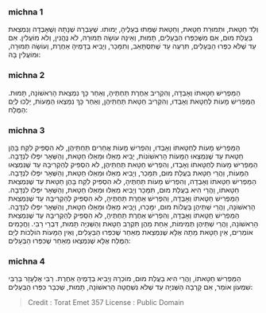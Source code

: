 
### michna 1
וְלַד חַטָּאת, וּתְמוּרַת חַטָּאת, וְחַטָּאת שֶׁמֵּתוּ בְעָלֶיהָ, יָמוּתוּ. שֶׁעָבְרָה שְׁנָתָהּ וְשֶׁאָבְדָה וְנִמְצֵאת בַּעֲלַת מוּם, אִם מִשֶּׁכִּפְּרוּ הַבְּעָלִים, תָּמוּת, וְאֵינָהּ עוֹשָׂה תְמוּרָה, לֹא נֶהֱנִין, וְלֹא מוֹעֲלִין. אִם עַד שֶׁלֹּא כִפְּרוּ הַבְּעָלִים, תִּרְעֶה עַד שֶׁתִּסְתָּאֵב, וְתִמָּכֵר, וְיָבִיא בְדָמֶיהָ אַחֶרֶת, וְעוֹשָׂה תְמוּרָה, וּמוֹעֲלִין בָּהּ: 

### michna 2
הַמַּפְרִישׁ חַטָּאתוֹ וְאָבְדָה, וְהִקְרִיב אַחֶרֶת תַּחְתֶּיהָ, וְאַחַר כָּךְ נִמְצֵאת הָרִאשׁוֹנָה, תָּמוּת. הַמַּפְרִישׁ מָעוֹת לְחַטָּאת וְאָבְדוּ, וְהִקְרִיב חַטָּאת תַּחְתֵּיהֶן, וְאַחַר כָּךְ נִמְצְאוּ הַמָּעוֹת, יֵלְכוּ לְיַם הַמֶּלַח: 

### michna 3
הַמַּפְרִישׁ מָעוֹת לְחַטָּאתוֹ וְאָבְדוּ, וְהִפְרִישׁ מָעוֹת אֲחֵרִים תַּחְתֵּיהֶן, לֹא הִסְפִּיק לִקַּח בָּהֶן חַטָּאת עַד שֶׁנִּמְצְאוּ הַמָּעוֹת הָרִאשׁוֹנוֹת, יָבִיא מֵאֵלּוּ וּמֵאֵלּוּ חַטָּאת, וְהַשְּׁאָר יִפְּלוּ לִנְדָבָה. הַמַּפְרִישׁ מָעוֹת לְחַטָּאתוֹ וְאָבְדוּ, וְהִפְרִישׁ חַטָּאת תַּחְתֵּיהֶן, לֹא הִסְפִּיק לְהַקְרִיבָהּ עַד שֶׁנִּמְצְאוּ הַמָּעוֹת, וַהֲרֵי חַטָּאת בַּעֲלַת מוּם, תִּמָּכֵר, וְיָבִיא מֵאֵלּוּ וּמֵאֵלּוּ חַטָּאת, וְהַשְּׁאָר יִפְּלוּ לִנְדָבָה. הַמַּפְרִישׁ חַטָּאתוֹ וְאָבְדָה, וְהִפְרִישׁ מָעוֹת תַּחְתֶּיהָ, לֹא הִסְפִּיק לִקַּח בָּהֶן חַטָּאת עַד שֶׁנִּמְצֵאת חַטָּאתוֹ, וַהֲרֵי הִיא בַעֲלַת מוּם, תִּמָּכֵר וְיָבִיא מֵאֵלּוּ וּמֵאֵלּוּ חַטָּאת, וְהַשְּׁאָר יִפְּלוּ לִנְדָבָה. הַמַּפְרִישׁ חַטָּאתוֹ וְאָבְדָה, וְהִפְרִישׁ אַחֶרֶת תַּחְתֶּיהָ, לֹא הִסְפִּיק לְהַקְרִיבָהּ עַד שֶׁנִּמְצֵאת הָרִאשׁוֹנָה, וַהֲרֵי שְׁתֵּיהֶן בַּעֲלוֹת מוּם, יִמָּכְרוּ, וְיָבִיא מֵאֵלּוּ וּמֵאֵלּוּ חַטָּאת, וְהַשְּׁאָר יִפְּלוּ לִנְדָבָה. הַמַּפְרִישׁ חַטָּאתוֹ וְאָבְדָה, וְהִפְרִישׁ אַחֶרֶת תַּחְתֶּיהָ, לֹא הִסְפִּיק לְהַקְרִיבָהּ עַד שֶׁנִּמְצֵאת הָרִאשׁוֹנָה, וַהֲרֵי שְׁתֵּיהֶן תְּמִימוֹת, אַחַת מֵהֶן תִּקְרַב חַטָּאת וְהַשְּׁנִיָּה תָּמוּת, דִּבְרֵי רַבִּי. וַחֲכָמִים אוֹמְרִים, אֵין חַטָּאת מֵתָה אֶלָּא שֶׁנִּמְצֵאת מֵאַחַר שֶׁכִּפְּרוּ הַבְּעָלִים, וְאֵין הַמָּעוֹת הוֹלְכוֹת לְיַם הַמֶּלַח אֶלָּא שֶׁנִּמְצְאוּ מֵאַחַר שֶׁכִּפְּרוּ הַבְּעָלִים: 

### michna 4
הַמַּפְרִישׁ חַטָּאתוֹ, וַהֲרֵי הִיא בַעֲלַת מוּם, מוֹכְרָהּ וְיָבִיא בְדָמֶיהָ אַחֶרֶת. רַבִּי אֶלְעָזָר בְּרַבִּי שִׁמְעוֹן אוֹמֵר, אִם קָרְבָה הַשְּׁנִיָּה עַד שֶׁלֹּא נִשְׁחֲטָה הָרִאשׁוֹנָה, תָּמוּת, שֶׁכְּבָר כִּפְּרוּ הַבְּעָלִים: 

>Credit : Torat Emet 357
>License : Public Domain 